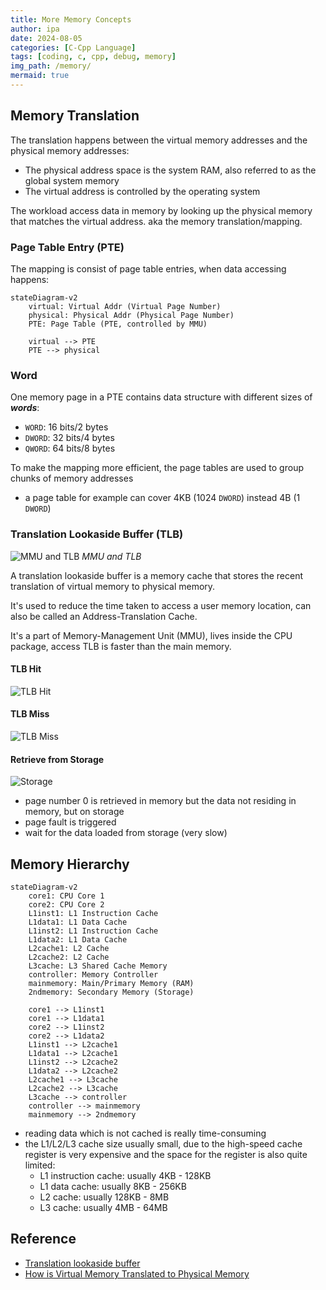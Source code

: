 ```yaml
---
title: More Memory Concepts
author: ipa
date: 2024-08-05
categories: [C-Cpp Language]
tags: [coding, c, cpp, debug, memory]
img_path: /memory/
mermaid: true
---
```


## Memory Translation

The translation happens between the virtual memory addresses and the physical memory addresses:

- The physical address space is the system RAM, also referred to as the global system memory
- The virtual address is controlled by the operating system

The workload access data in memory by looking up the physical memory that matches the virtual address. aka the memory translation/mapping.

### Page Table Entry (PTE)

The mapping is consist of page table entries, when data accessing happens:

```mermaid
stateDiagram-v2
	virtual: Virtual Addr (Virtual Page Number)
	physical: Physical Addr (Physical Page Number)
	PTE: Page Table (PTE, controlled by MMU)
	
	virtual --> PTE
	PTE --> physical
```

### Word

One memory page in a PTE contains data structure with different sizes of ***words***:

- `WORD`: 16 bits/2 bytes
- `DWORD`: 32 bits/4 bytes
- `QWORD`: 64 bits/8 bytes

To make the mapping more efficient, the page tables are used to group chunks of memory addresses

- a page table for example can cover 4KB (1024 `DWORD`) instead 4B (1 `DWORD`)

### Translation Lookaside Buffer (TLB)

![MMU and TLB](mmu-tlb.png)
_MMU and TLB_

A translation lookaside buffer is a memory cache that stores the recent translation of virtual memory to physical memory.

It's used to reduce the time taken to access a user memory location, can also be called an Address-Translation Cache.

It's a part of Memory-Management Unit (MMU), lives inside the CPU package, access TLB is faster than the main memory.

#### TLB Hit

![TLB Hit](tlb-hit.png)

#### TLB Miss

![TLB Miss](tlb-miss.png)

#### Retrieve from Storage

![Storage](tlb-storage.png)

- page number 0 is retrieved in memory but the data not residing in memory, but on storage
- page fault is triggered
- wait for the data loaded from storage (very slow)

## Memory Hierarchy

```mermaid
stateDiagram-v2
	core1: CPU Core 1
	core2: CPU Core 2
	L1inst1: L1 Instruction Cache
	L1data1: L1 Data Cache
	L1inst2: L1 Instruction Cache
	L1data2: L1 Data Cache
	L2cache1: L2 Cache
	L2cache2: L2 Cache
	L3cache: L3 Shared Cache Memory
	controller: Memory Controller
	mainmemory: Main/Primary Memory (RAM)
	2ndmemory: Secondary Memory (Storage)
	
	core1 --> L1inst1
	core1 --> L1data1
	core2 --> L1inst2
	core2 --> L1data2
	L1inst1 --> L2cache1
	L1data1 --> L2cache1
	L1inst2 --> L2cache2
	L1data2 --> L2cache2
	L2cache1 --> L3cache
	L2cache2 --> L3cache
	L3cache --> controller
	controller --> mainmemory
	mainmemory --> 2ndmemory
```

- reading data which is not cached is really time-consuming
- the L1/L2/L3 cache size usually small, due to the high-speed cache register is very expensive and the space for the register is also quite limited:
  - L1 instruction cache: usually 4KB - 128KB
  - L1 data cache: usually 8KB - 256KB
  - L2 cache: usually 128KB - 8MB
  - L3 cache: usually 4MB - 64MB



## Reference

- [Translation lookaside buffer](https://en.wikipedia.org/wiki/Translation_lookaside_buffer)
- [How is Virtual Memory Translated to Physical Memory](https://blogs.vmware.com/vsphere/2020/03/how-is-virtual-memory-translated-to-physical-memory.html)





